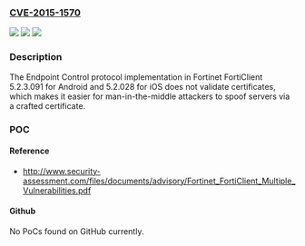 ### [CVE-2015-1570](https://cve.mitre.org/cgi-bin/cvename.cgi?name=CVE-2015-1570)
![](https://img.shields.io/static/v1?label=Product&message=n%2Fa&color=blue)
![](https://img.shields.io/static/v1?label=Version&message=n%2Fa&color=blue)
![](https://img.shields.io/static/v1?label=Vulnerability&message=n%2Fa&color=brighgreen)

### Description

The Endpoint Control protocol implementation in Fortinet FortiClient 5.2.3.091 for Android and 5.2.028 for iOS does not validate certificates, which makes it easier for man-in-the-middle attackers to spoof servers via a crafted certificate.

### POC

#### Reference
- http://www.security-assessment.com/files/documents/advisory/Fortinet_FortiClient_Multiple_Vulnerabilities.pdf

#### Github
No PoCs found on GitHub currently.

